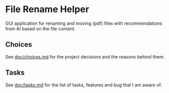 # File Rename Helper
GUI application for renaming and moving (pdf) files with recommendations from AI based on the file content.

## Choices
See [doc/choices.md](doc/choices.md) for the project decisions and the reasons behind them.

## Tasks
See [doc/tasks.md](doc/tasks.md) for the list of tasks, features and bug that I am aware of.
